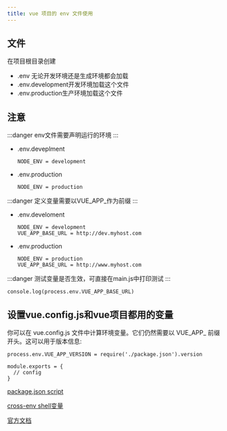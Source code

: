 ```yaml
---
title: vue 项目的 env 文件使用
---
```

## 文件
在项目根目录创建
- .env 无论开发环境还是生成环境都会加载
- .env.development开发环境加载这个文件
- .env.production生产环境加载这个文件

## 注意
:::danger
env文件需要声明运行的环境
:::

- .env.deveplment
  ```
  NODE_ENV = development
  ```
- .env.production
  ```
  NODE_ENV = production
  ```

:::danger
定义变量需要以VUE_APP_作为前缀
:::

- .env.develoment
  ```
  NODE_ENV = development
  VUE_APP_BASE_URL = http://dev.myhost.com
  ```
- .env.production
  ```
  NODE_ENV = production
  VUE_APP_BASE_URL = http://www.myhost.com
  ```
:::danger
测试变量是否生效，可直接在main.js中打印测试
:::
```
console.log(process.env.VUE_APP_BASE_URL)
```

## 设置vue.config.js和vue项目都用的变量 

你可以在 vue.config.js 文件中计算环境变量。它们仍然需要以 VUE_APP_ 前缀开头。这可以用于版本信息:
```
process.env.VUE_APP_VERSION = require('./package.json').version

module.exports = {
  // config
}
```

[package.json script](/front-end/engineering/base-script.html)

[cross-env shell变量](/front-end/engineering/base-cross-env.html#是什么)

[官方文档](https://cli.vuejs.org/zh/guide/mode-and-env.html#%E5%9C%A8%E5%AE%A2%E6%88%B7%E7%AB%AF%E4%BE%A7%E4%BB%A3%E7%A0%81%E4%B8%AD%E4%BD%BF%E7%94%A8%E7%8E%AF%E5%A2%83%E5%8F%98%E9%87%8F)